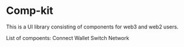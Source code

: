 # Comp-kit

This is a UI library consisting of components for web3 and web2 users.

List of compoents:
Connect Wallet
Switch Network